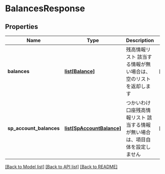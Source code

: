 # BalancesResponse

## Properties
Name | Type | Description | Notes
------------ | ------------- | ------------- | -------------
**balances** | [**list[Balance]**](Balance.md) | 残高情報リスト 該当する情報が無い場合は、空のリストを返却します  | [optional] 
**sp_account_balances** | [**list[SpAccountBalance]**](SpAccountBalance.md) | つかいわけ口座残高情報リスト 該当する情報が無い場合は、項目自体を設定しません  | [optional] 

[[Back to Model list]](../README.md#documentation-for-models) [[Back to API list]](../README.md#documentation-for-api-endpoints) [[Back to README]](../README.md)


